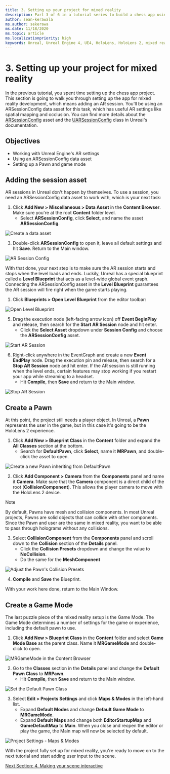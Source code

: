 ```yaml
---
title: 3. Setting up your project for mixed reality
description: Part 3 of 6 in a tutorial series to build a chess app using Unreal Engine 4 and the Mixed Reality Toolkit UX Tools plugin
author: sean-kerawala
ms.author: sekerawa
ms.date: 11/18/2020
ms.topic: article
ms.localizationpriority: high
keywords: Unreal, Unreal Engine 4, UE4, HoloLens, HoloLens 2, mixed reality, tutorial, getting started, mrtk, uxt, UX Tools, documentation, mixed reality headset, windows mixed reality headset, virtual reality headset
---
```


# 3. Setting up your project for mixed reality

In the previous tutorial, you spent time setting up the chess app project. This section is going to walk you through setting up the app for mixed reality development, which means adding an AR session. You'll be using an ARSessionConfig data asset for this task, which has useful AR settings like spatial mapping and occlusion. You can find more details about the [ARSessionConfig](https://docs.unrealengine.com/en-US/PythonAPI/class/ARSessionConfig.html) asset and the [UARSessionConfig](https://docs.unrealengine.com/en-US/API/Runtime/AugmentedReality/UARSessionConfig/index.html) class in Unreal's documentation.

## Objectives

* Working with Unreal Engine's AR settings
* Using an ARSessionConfig data asset
* Setting up a Pawn and game mode

## Adding the session asset

AR sessions in Unreal don't happen by themselves. To use a session, you need an ARSessionConfig data asset to work with, which is your next task:

1. Click **Add New > Miscellaneous > Data Asset** in the **Content Browser**. Make sure you're at the root **Content** folder level.
    * Select **ARSessionConfig**, click **Select**, and name the asset **ARSessionConfig**.

![Create a data asset](images/unreal-uxt/3-createasset.PNG)

3. Double-click **ARSessionConfig** to open it, leave all default settings and hit **Save**. Return to the Main window.

![AR Session Config](images/unreal-uxt/3-arsessionconfig.PNG)

With that done, your next step is to make sure the AR session starts and stops when the level loads and ends. Luckily, Unreal has a special blueprint called a **Level Blueprint** that acts as a level-wide global event graph. Connecting the ARSessionConfig asset in the **Level Blueprint** guarantees the AR session will fire right when the game starts playing.

1. Click **Blueprints > Open Level Blueprint** from the editor toolbar:

![Open Level Blueprint](images/unreal-uxt/3-level-blueprint.PNG)

5. Drag the execution node (left-facing arrow icon) off **Event BeginPlay** and release, then search for the **Start AR Session** node and hit enter.  
    * Click the **Select Asset** dropdown under **Session Config** and choose the **ARSessionConfig** asset.

![Start AR Session](images/unreal-uxt/3-start-ar-session.PNG)

6. Right-click anywhere in the EventGraph and create a new **Event EndPlay** node. Drag the execution pin and release, then search for a **Stop AR Session** node and hit enter. If the AR session is still running when the level ends, certain features may stop working if you restart your app while streaming to a headset.
    * Hit **Compile**, then **Save** and return to the Main window.

![Stop AR Session](images/unreal-uxt/3-stoparsession.PNG)

## Create a Pawn

At this point, the project still needs a player object. In Unreal, a **Pawn** represents the user in the game, but in this case it's going to be the HoloLens 2 experience.

1. Click **Add New > Blueprint Class** in the **Content** folder and expand the **All Classes** section at the bottom.
    * Search for **DefaultPawn**, click **Select**, name it **MRPawn**, and double-click the asset to open.

![Create a new Pawn inheriting from DefaultPawn](images/unreal-uxt/3-defaultpawn.PNG)

2. Click **Add Component > Camera** from the **Components** panel and name it **Camera**. Make sure that the **Camera** component is a direct child of the root (**CollisionComponent**). This allows the player camera to move with the HoloLens 2 device.

> [!NOTE]
> By default, Pawns have mesh and collision components. In most Unreal projects, Pawns are solid objects that can collide with other components. Since the Pawn and user are the same in mixed reality, you want to be able to pass through holograms without any collisions.

3. Select **CollisionComponent** from the **Components** panel and scroll down to the **Collision** section of the **Details** panel.
    * Click the **Collision Presets** dropdown and change the value to **NoCollision**.
    * Do the same for the **MeshComponent**

![Adjust the Pawn's Collision Presets](images/unreal-uxt/3-nocollision.PNG)

4. **Compile** and **Save** the Blueprint.

With your work here done, return to the Main Window.

## Create a Game Mode

The last puzzle piece of the mixed reality setup is the Game Mode. The Game Mode determines a number of settings for the game or experience, including the default pawn to use.

1.	Click **Add New > Blueprint Class** in the **Content** folder and select **Game Mode Base** as the parent class. Name it **MRGameMode** and double-click to open.

![MRGameMode in the Content Browser](images/unreal-uxt/3-gamemode.PNG)

2.	Go to the **Classes** section in the **Details** panel and change the **Default Pawn Class** to **MRPawn**.
    * Hit **Compile**, then **Save** and return to the Main window.

![Set the Default Pawn Class](images/unreal-uxt/3-setpawn.PNG)

3.	Select **Edit > Projects Settings** and click **Maps & Modes** in the left-hand list.
    * Expand **Default Modes** and change **Default Game Mode** to **MRGameMode**.
    * Expand **Default Maps** and change both **EditorStartupMap** and **GameDefaultMap** to **Main**. When you close and reopen the editor or play the game, the Main map will now be selected by default.

![Project Settings - Maps & Modes](images/unreal-uxt/3-mapsandmodes.PNG)

With the project fully set up for mixed reality, you're ready to move on to the next tutorial and start adding user input to the scene.

[Next Section: 4. Making your scene interactive](unreal-uxt-ch4.md)
